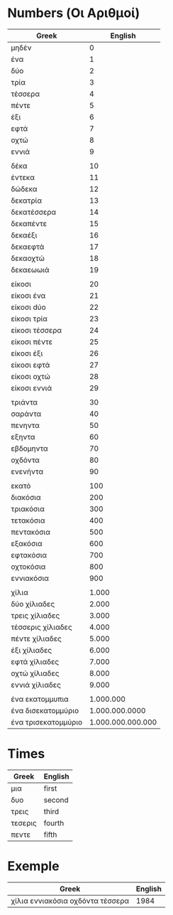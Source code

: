 # Numbers (Οι Αριθμοί)

| Greek | English |
|--|--|
| μηδέν | 0 |
| ένα | 1 |
| δύο | 2 |
| τρία | 3 |
| τέσσερα | 4 |
| πέντε | 5 |
| έξι | 6 |
| εφτά | 7 |
| οχτώ | 8 |
| εννιά | 9 |
|  |  |
| δέκα | 10 |
| έντεκα | 11 |
| δώδεκα | 12 |
| δεκατρία | 13 |
| δεκατέσσερα | 14 |
| δεκαπέντε | 15 |
| δεκαέξι | 16 |
| δεκαεφτά | 17 |
| δεκαοχτώ | 18 |
| δεκαεωωιά | 19 |
|  |  |
| είκοσι | 20 |
| είκοσι ένα | 21 |
| είκοσι dύo | 22 |
| είκοσι τρία | 23 |
| είκοσι τέσσερα | 24 |
| είκοσι πέντε | 25 |
| είκοσι έξι | 26 |
| είκοσι εφτά | 27 |
| είκοσι οχτώ | 28 |
| είκοσι εννιά | 29 |
|  |  |
| τριάντα | 30 |
| σαράντα | 40 |
| πενηντα | 50 |
| εξηντα | 60 |
| εβδομηντα | 70 |
| οχδόντα | 80 |
| ενενήντα | 90 |
|  |  |
| εκατό | 100 |
| διακόσια | 200 |
| τριακόσια | 300 |
| τετακόσια | 400 |
| πεντακόσια | 500 |
| εξακόσια | 600 |
| εφτακόσια | 700 |
| οχτοκόσια | 800 |
| εννιακόσια | 900 |
|  |  |
| χίλια | 1.000 |
| δύο χίλιαδες | 2.000 |
| τρεις χίλιαδες | 3.000 |
| τέσσερις χίλιαδες | 4.000 |
| πέντε χίλιαδες | 5.000 |
| έξι χίλιαδες | 6.000 |
| εφτά χίλιαδες | 7.000 |
| οχτώ χίλιαδες | 8.000 |
| εννιά χίλιαδες | 9.000 |
|  |  |
| ένα εκατομμυπια | 1.000.000 |
| ένα δισεκατομμύριο | 1.000.000.0000 |
| ένα τρισεκατομμύριο | 1.000.000.000.000 |

# Times

| Greek | English |
|--|--|
| μια | first |
| δυο | second |
| τρεις | third |
| τεσερις | fourth |
| πεντε | fifth |

# Exemple

| Greek | English |
|--|--|
| χίλια εννιακόσια οχδόντα τέσσερα | 1984 |
